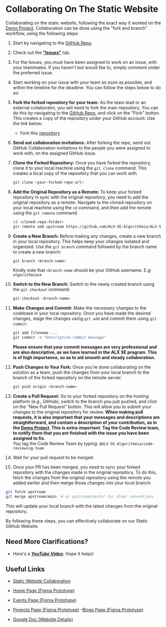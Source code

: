 # Collaborating On The Static Website

Collaborating on the static website, following the exact way it worked on the [Demo Project](https://github.com/ALX-SE-Algorithmia/Demo-Project>). Collaboration can be done using the "fork and branch" workflow, using the following steps:

1. Start by navigating to the [GitHub Repo](https://github.com/ALX-SE-Algorithmia/ALX-SE-Algorithmia.github.io/).

2. Check out the **["Issues"](https://github.com/ALX-SE-Algorithmia/ALX-SE-Algorithmia.github.io/issues)** tab.

3. For the Issues, you must have been assigned to work on an issue, with your teammates. If you haven't but would like to, simply comment under the preferred issue.

4. Start working on your issue with your team as soon as possible, and within the timeline for the deadline. You can follow the steps below to do so:

5. **Fork the forked repository for your team:** As the team lead or an external collaborator, you will need to fork the main repository. You can do this by navigating to the [GitHub Repo](https://github.com/ALX-SE-Algorithmia/ALX-SE-Algorithmia.github.io/), and click on the "Fork" button. This creates a copy of the repository under your GitHub account. Use the link below:
    - Fork this [repository](https://github.com/ALX-SE-Algorithmia/ALX-SE-Algorithmia.github.io/fork)

6. **Send out collaboration invitations:** After forking the repo, send out GitHub Collaboration invitations to the people you were assigned to work with, on the assigned GitHub issue.

7. **Clone the Forked Repository:** Once you have forked the repository, clone it to your local machine using the `git clone` command. This creates a local copy of the repository that you can work with.

   ```bash
   git clone <your-forked-repo-url>
   ```

8. **Add the Original Repository as a Remote:** To keep your forked repository in sync with the original repository, you need to add the original repository as a remote. Navigate to the cloned repository on your local machine using the `cd` command, and then add the remote using the `git remote` command:

   ```bash
   cd <cloned-repo-folder>
   git remote add upstream https://github.com/ALX-SE-Algorithmia/ALX-SE-Algorithmia.github.io
   ```

9. **Create a New Branch:** Before making any changes, create a new branch in your local repository. This helps keep your changes isolated and organized. Use the `git branch` command followed by the branch name to create a new branch:

   ```bash
   git branch <branch-name>
   ```

   Kindly note that `<branch-name` should be your GitHub username. E.g: `algorithmiase`

10. **Switch to the New Branch:** Switch to the newly created branch using the `git checkout` command:

    ```bash
    git checkout <branch-name>
    ```

11. **Make Changes and Commit:** Make the necessary changes to the codebase in your local repository.
    Once you have made the desired changes, stage the changes using `git add` and commit them using `git commit`:

    ```bash
    git add filename ...
    git commit -m "Descriptive commit message"
    ```

    **Please ensure that your commit messages are very professional and are also descriptive, as we have learned in the ALX SE program. This is of high importance, so as to aid smooth and steady collaboration.**

12. **Push Changes to Your Fork:** Once you're done collaborating on the solution as a team, push the
    changes from your local branch to the branch of the forked repository on the remote server:

    ```bash
    git push origin <branch-name>
    ```

13. **Create a Pull Request:** Go to your forked repository on the hosting platform (e.g., GitHub),
    switch to the branch you just pushed, and click on the "New Pull Request" button. This will allow you to submit your changes to the original repository for review.
    **When making pull requests, it is also important that your messages and descriptions are straightforward, and contain a description of your contribution, as in the [Demo Project](https://github.com/ALX-SE-Algorithmia/Demo-Project/). This is extra-important.
    Tag the Code Review team, to notify them that you are finished with the issue you have been assigned to fix.** <br> You tag the Code Review Team by typing: `@ALX-SE-Algorithmia/code-reviewing-team`

14. Wait for your pull request to be merged.

15. Once your PR has been merged, you need to sync your forked repository with the changes made in the original repository. To do this, fetch the changes from the original repository using the remote you added earlier and then merge those changes into your local branch:

   ```bash
   git fetch upstream
   git merge upstream/main  # or upstream/master for older conventions
   ```

   This will update your local branch with the latest changes from the original repository.

By following these steps, you can effectively collaborate on our Static GitHub Website.

## Need More Clarifications?

- Here's a ***[YouTube Video](https://youtu.be/Qeibe59f72s).*** Hope it helps!

## Useful Links

- [Static Website Collaboration](https://docs.google.com/document/d/1xyfMAVnIS_wzdov7WCAJqiysbiDK9EemSrmUql16BF4/edit)

- [Home Page (Figma Prototype)](<https://www.figma.com/proto/dZE0hWhNqcgolmITw5KUKV/Algorithmia-SE-Website?type=design&node-id=541-379&t=mSpiguRB4NRl4hQ1-0&scaling=scale-down-width&page-id=0%3A1&starting-point-node-id=34%3A488>)
- [Events Page (Figma Prototype)](https://www.figma.com/proto/dZE0hWhNqcgolmITw5KUKV/Algorithmia-SE-Website?type=design&node-id=68-50&t=O8rGPIFi2zdg1u11-1&scaling=min-zoom&page-id=0%3A1&starting-point-node-id=541%3A379&mode=design)
- [Projects Page (Figma Prototype)](https://www.figma.com/proto/dZE0hWhNqcgolmITw5KUKV/Algorithmia-SE-Website?type=design&node-id=26-51&t=lrwFyeZhwBIg7MNw-1&scaling=min-zoom&page-id=0%3A1&starting-point-node-id=541%3A379&mode=design>")
-[Blogs Page (Figma Prototype)](https://www.figma.com/proto/dZE0hWhNqcgolmITw5KUKV/Algorithmia-SE-Website?type=design&node-id=217-149&t=QYinztsDNlaHi6Xl-1&scaling=min-zoom&page-id=0%3A1&starting-point-node-id=541%3A379&mode=design>)

- [Google Doc (Website Details)](https://docs.google.com/document/d/1GWltuULw7BjHkrT66N243f6Uak5guNJD_N154PZtqvA/edit?usp=sharing)

<!-- + <a href="https://docs.google.com/document/d/1cYYwSZkB4SAw22hN7YMHBtFbSnkbRRjBYHuB1v4SE6o/edit?usp=sharing">Home Page</a> -->
  <!--
  https://drive.google.com/file/d/1fHZAPNNHwp8ia0u0RhnJGwV8DOATmxeh/view?usp=drive_link
  https://drive.google.com/file/d/1INIqvF7uHbfh2QO30lyb65addtt_iLht/view?usp=drive_link
  -->
